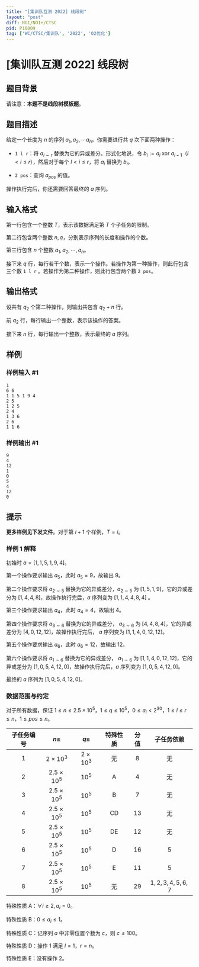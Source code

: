 ```yaml
---
title: "[集训队互测 2022] 线段树"
layout: "post"
diff: NOI/NOI+/CTSC
pid: P10009
tag: ['WC/CTSC/集训队', '2022', 'O2优化']
---
```

# [集训队互测 2022] 线段树
## 题目背景

请注意：**本题不是线段树模板题**。
## 题目描述

给定一个长度为 $n$ 的序列 $a_1,a_2,\cdots a_n$。你需要进行共 $q$ 次下面两种操作：

- `1 l r`：将 $a_{l\sim r}$ 替换为它的异或差分。形式化地说，令 $b_i := a_i \text{ xor } a_{i-1}$（$l<i\leq r$），然后对于每个 $l<i\leq r$，将 $a_i$ 替换为 $b_i$。

- `2 pos`：查询 $a_{pos}$ 的值。

操作执行完后，你还需要回答最终的 $a$ 序列。
## 输入格式

第一行包含一个整数 $T$，表示该数据满足第 $T$ 个子任务的限制。

第二行包含两个整数 $n,q$，分别表示序列的长度和操作的个数。

第三行包含 $n$ 个整数 $a_1,a_2,\cdots,a_n$。

接下来 $q$ 行，每行若干个数，表示一个操作。若操作为第一种操作，则此行包含三个数 `1 l r` 。若操作为第二种操作，则此行包含两个数 `2 pos`。
## 输出格式

设共有 $q_2$ 个第二种操作，则输出共包含 $q_2+n$ 行。

前 $q_2$ 行，每行输出一个整数，表示该操作的答案。

接下来 $n$ 行，每行输出一个整数，表示最终的 $a$
 序列。
## 样例

### 样例输入 #1
```
1
6 6
1 1 5 1 9 4
2 5
1 2 5
2 4
1 3 6
2 6
1 1 6
```
### 样例输出 #1
```
9
4
12
1
0
5
4
12
0

```
## 提示

**更多样例见下发文件**。对于第 $i + 1$ 个样例，$T = i$。

### 样例 1 解释

初始时 $a=[1,1,5,1,9,4]$。

第一个操作要求输出 $a_5$，此时 $a_5=9$，故输出 $9$。

第二个操作要求将 $a_{2\sim 5}$ 替换为它的异或差分，$a_{2\sim 5}$ 为 $[1,5,1,9]$，它的异或差分为 $[1,4,4,8]$，故操作执行完后，$a$ 序列变为 $[1,1,4,4,8,4]$
。

第三个操作要求输出 $a_4$，此时 $a_4=4$，故输出 $4$。

第四个操作要求将 $a_{3\sim 6}$ 替换为它的异或差分， $a_{3\sim 6}$ 为 $[4,4,8,4]$，它的异或差分为 $[4,0,12,12]$，故操作执行完后， $a$ 序列变为 $[1,1,4,0,12,12]$。

第五个操作要求输出 $a_6$，此时 $a_6=12$，故输出 $12$。

第六个操作要求将 $a_{1\sim 6}$ 替换为它的异或差分， $a_{1\sim 6}$ 为 $[1,1,4,0,12,12]$，它的异或差分为 $[1,0,5,4,12,0]$，故操作执行完后，$a$ 序列变为 $[1,0,5,4,12,0]$。

最终的 $a$ 序列为 $[1,0,5,4,12,0]$。

### 数据范围与约定

对于所有数据，保证 $1\leq n\leq 2.5\times 10^5$，$1\leq q\leq 10^5$，$0\leq a_i< 2^{30}$，$1\leq l\leq r\leq n$，$1\leq pos\leq n$。

| 子任务编号 |     $n\leq$      |    $q\leq$     | 特殊性质 | 分值 |   子任务依赖    |
| :--------: | :--------------: | :------------: | :------: | :--: | :-------------: |
|    $1$     |  $2\times 10^3$  | $2\times 10^3$ |    无    | $8$  |       无        |
|    $2$     | $2.5\times 10^5$ |     $10^5$     |    A     | $4$  |       无        |
|    $3$     | $2.5\times 10^5$ |     $10^5$     |    B     | $7$  |       无        |
|    $4$     | $2.5\times 10^5$ |     $10^5$     |    CD    | $13$ |       无        |
|    $5$     | $2.5\times 10^5$ |     $10^5$     |    DE    | $12$ |       无        |
|    $6$     | $2.5\times 10^5$ |     $10^5$     |    D     | $16$ |       $5$       |
|    $7$     | $2.5\times 10^5$ |     $10^5$     |    E     | $11$ |       $5$       |
|    $8$     | $2.5\times 10^5$ |     $10^5$     |    无    | $29$ | $1,2,3,4,5,6,7$ |

特殊性质 A：$\forall i\geq 2, a_i=0$。

特殊性质 B：$0\leq a_i\leq 1$。

特殊性质 C：记序列 $a$ 中非零位置个数为 $c$，则 $c\leq 100$。

特殊性质 D：操作 $1$ 满足 $l=1$，$r=n$。

特殊性质 E：没有操作 $2$。

